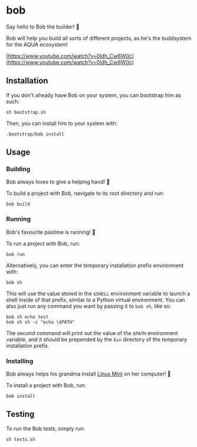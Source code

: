 # bob

Say hello to Bob the builder! 👷

Bob will help you build all sorts of different projects, as he's the buildsystem for the AQUA ecosystem!

[https://www.youtube.com/watch?v=0ldh_Cw6W0c](https://www.youtube.com/watch?v=0ldh_Cw6W0c)

## Installation

If you don't already have Bob on your system, you can bootstrap him as such:

```console
sh bootstrap.sh
```

Then, you can install him to your system with:

```console
.bootstrap/bob install
```

## Usage

### Building

Bob always loves to give a helping hand! 🤝

To build a project with Bob, navigate to its root directory and run:

```console
bob build
```

### Running

Bob's favourite pastime is running! 🏃

To run a project with Bob, run:

```console
bob run
```

Alternatively, you can enter the temporary installation prefix environment with:

```console
bob sh
```

This will use the value stored in the `$SHELL` environment variable to launch a shell inside of that prefix, similar to a Python virtual environment.
You can also just run any command you want by passing it to `bob sh`, like so:

```console
bob sh echo test
bob sh sh -c "echo \$PATH"
```

The second command will print out the value of the `$PATH` environment variable, and it should be prepended by the `bin` directory of the temporary installation prefix.

### Installing

Bob always helps his grandma install [Linux Mint](https://linuxmint.com/) on her computer! 👵

To install a project with Bob, run:

```console
bob install
```

## Testing

To run the Bob tests, simply run:

```console
sh tests.sh
```
